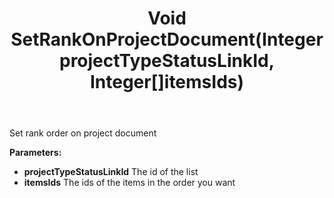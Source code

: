﻿---
uid: crmscript_ref_NSListAgent_SetRankOnProjectDocument
title: Void SetRankOnProjectDocument(Integer projectTypeStatusLinkId, Integer[]itemsIds)
intellisense: NSListAgent.SetRankOnProjectDocument
keywords: NSListAgent, SetRankOnProjectDocument
so.topic: reference
---

Set rank order on project document

**Parameters:**
 - **projectTypeStatusLinkId** The id of the list
 - **itemsIds** The ids of the items in the order you want
